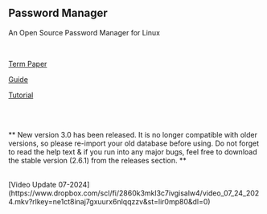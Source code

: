 ## Password Manager

An Open Source Password Manager for Linux

</br>

[Term Paper](https://docs.google.com/document/d/1WU1DhhxxY864XlWm3pJDy-Znjz2RGEpEWyLOp9jbST8/edit?usp=sharing)

[Guide](https://docs.google.com/document/d/1ZrvNczTJIdKSOdlyhuAYqRsed6BR6HrJmqbaNvtLkSU/edit)

[Tutorial](https://www.dropbox.com/s/e81sbk9qaur742l/pwmgr_test.mp4?dl=0)

</br>
</br>

** New version 3.0 has been released. It is no longer compatible with older versions, so please re-import your old database before using.
Do not forget to read the help text & if you run into any major bugs, feel free to download the stable version (2.6.1) from the releases section.
**

</br>
[Video Update 07-2024](https://www.dropbox.com/scl/fi/2860k3mkl3c7ivgisalw4/video_07_24_2024.mkv?rlkey=ne1ct8inaj7gxuurx6nlqqzzv&st=lir0mp80&dl=0)
